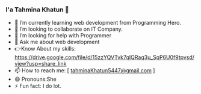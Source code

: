 ### I'a Tahmina Khatun 👋

- 🌱 I’m currently learning web development from Programming Hero.
- 👯 I’m looking to collaborate on IT Company.
- 🤔 I’m looking for help with Programmer
- 💬 Ask me about web development
- 👉Know About my skills: https://drive.google.com/file/d/15zzYQVTvk7qIQRaq3u_SqP6U0f9tpvsd/view?usp=share_link
- 📫 How to reach me: [ tahminaKhatun5447@gmail.com ]
- 😄 Pronouns:She
- ⚡ Fun fact: I do lot.

